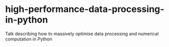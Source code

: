 # high-performance-data-processing-in-python
Talk describing how to massively optimise data processing and numerical computation in Python
